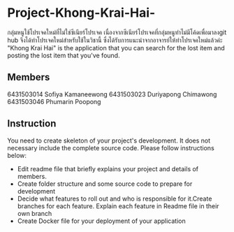 # Project-Khong-Krai-Hai-
กลุ่มหนูใช้โปรเจคใหม่ที่ไม่ใช่ซีเนียร์โปรเจค เนื่องจากซีเนียร์โปรเจคที่กลุ่มหนูทำไม่มีโค้ดเพื่อมาลงgit hub จึงได้ทำโปรเจคใหม่สำหรับใช้ในวิชานี้ ซึ่งได้รับการแนะนำจากอาจารย์ให้ทำโปรเจคใหม่แล้วค่ะ
"Khong Krai Hai" is the application that you can search for the lost item and posting the lost item that you've found.

## Members
6431503014 Sofiya Kamaneewong
6431503023 Duriyapong Chimawong
6431503046 Phumarin Poopong

## Instruction
You need to create skeleton of your project's development. It does not necessary include the complete source code. Please follow instructions below:
- Edit readme file that briefly explains your project and details of members.​ 
- Create folder structure and some source code to prepare for development 
- Decide what features to roll out and who is responsible for it.​ Create branches for each feature. Explain each feature in Readme file in their own branch​ 
- Create Docker file for your deployment of your application 
